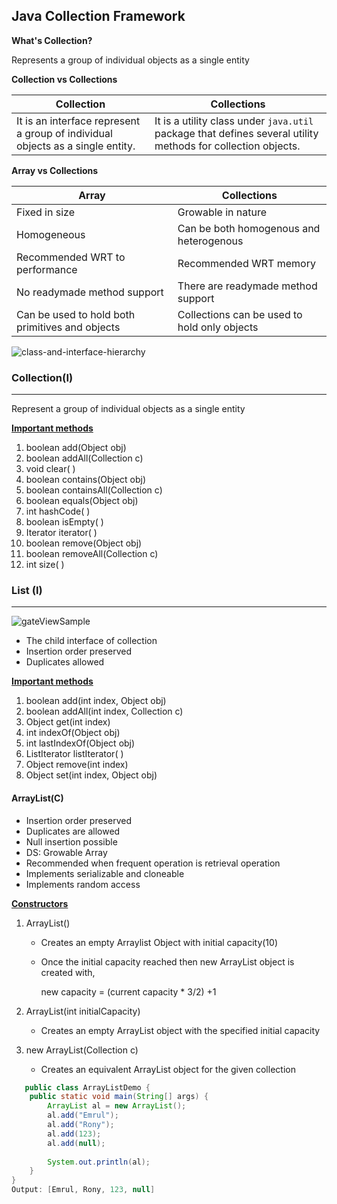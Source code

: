 ## Java Collection Framework

**What's Collection?**

Represents a group of individual objects as a single entity

**Collection vs Collections**

| Collection                                                   | Collections                                                  |
| ------------------------------------------------------------ | ------------------------------------------------------------ |
| It is an interface represent a group of individual objects as a single entity. | It is a utility class under `java.util` package that defines several utility methods for collection objects. |

**Array vs Collections**

| Array                                           | Collections                                  |
| ----------------------------------------------- | -------------------------------------------- |
| Fixed in size                                   | Growable in nature                           |
| Homogeneous                                     | Can be both homogenous and heterogenous      |
| Recommended WRT  to performance                 | Recommended WRT memory                       |
| No readymade method support                     | There are readymade method support           |
| Can be used to hold both primitives and objects | Collections can be used to hold only objects |

![class-and-interface-hierarchy](C:\Users\Sarowar-221\Downloads\class-and-interface-hierarchy.png)

### **Collection(I)**

------

Represent a group of individual objects as a single entity

<u>**Important methods**</u>

1. boolean add(Object obj)
2. boolean addAll(Collection c)
3. void clear( )
4. boolean contains(Object obj)
5. boolean containsAll(Collection c)
6. boolean equals(Object obj)
7. int hashCode( )
8. boolean isEmpty( )
9. Iterator iterator( )
10. boolean remove(Object obj)
11. boolean removeAll(Collection c)
12. int size( )

### **List (I)**

------

![gateViewSample](C:\Users\Sarowar-221\Downloads\gateViewSample.PNG) 

- The child interface of collection
- Insertion order preserved
- Duplicates allowed

**<u>Important methods</u>**

1. boolean add(int index, Object obj)
2. boolean addAll(int index, Collection c)
3. Object get(int index)
4. int indexOf(Object obj)
5. int lastIndexOf(Object obj)
6. ListIterator listIterator( )
7. Object remove(int index)
8. Object set(int index, Object obj)

#### ArrayList(C)

- Insertion order preserved
- Duplicates are allowed
- Null insertion possible
- DS: Growable Array
- Recommended when frequent operation is retrieval operation
- Implements serializable and cloneable
- Implements random access

<u>**Constructors**</u>

1. ArrayList()

   - Creates an empty Arraylist Object with initial capacity(10)

   - Once the initial capacity reached then new ArrayList object is created with,

     new capacity = (current capacity * 3/2) +1

2. ArrayList(int initialCapacity)

   - Creates an empty ArrayList object with the specified initial capacity

3. new ArrayList(Collection c)

   - Creates an equivalent ArrayList object for the given collection

```java
   public class ArrayListDemo {
	public static void main(String[] args) {
		ArrayList al = new ArrayList();
		al.add("Emrul");
		al.add("Rony");
		al.add(123);
		al.add(null);
		
		System.out.println(al);
	}
}
Output: [Emrul, Rony, 123, null]
```

